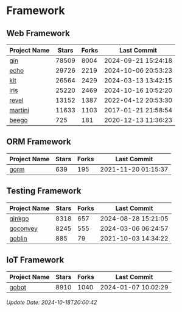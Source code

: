 # Framework

## Web Framework
| Project Name | Stars | Forks | Last Commit |
| ------------ | ----- | ----- | ----------- |
| [gin](https://github.com/gin-gonic/gin) | 78509 | 8004 | 2024-09-21 15:24:18 |
| [echo](https://github.com/labstack/echo) | 29726 | 2219 | 2024-10-06 20:53:23 |
| [kit](https://github.com/go-kit/kit) | 26564 | 2429 | 2024-03-13 13:42:15 |
| [iris](https://github.com/kataras/iris) | 25220 | 2469 | 2024-10-16 10:52:20 |
| [revel](https://github.com/revel/revel) | 13152 | 1387 | 2022-04-12 20:53:30 |
| [martini](https://github.com/go-martini/martini) | 11633 | 1103 | 2017-01-21 21:58:54 |
| [beego](https://github.com/astaxie/beego) | 725 | 181 | 2020-12-13 11:36:23 |

## ORM Framework
| Project Name | Stars | Forks | Last Commit |
| ------------ | ----- | ----- | ----------- |
| [gorm](https://github.com/jinzhu/gorm) | 639 | 195 | 2021-11-20 01:15:37 |

## Testing Framework
| Project Name | Stars | Forks | Last Commit |
| ------------ | ----- | ----- | ----------- |
| [ginkgo](https://github.com/onsi/ginkgo) | 8318 | 657 | 2024-08-28 15:21:05 |
| [goconvey](https://github.com/smartystreets/goconvey) | 8245 | 555 | 2024-03-06 06:24:57 |
| [goblin](https://github.com/franela/goblin) | 885 | 79 | 2021-10-03 14:34:22 |

## IoT Framework
| Project Name | Stars | Forks | Last Commit |
| ------------ | ----- | ----- | ----------- |
| [gobot](https://github.com/hybridgroup/gobot) | 8910 | 1040 | 2024-01-07 10:02:29 |

*Update Date: 2024-10-18T20:00:42*